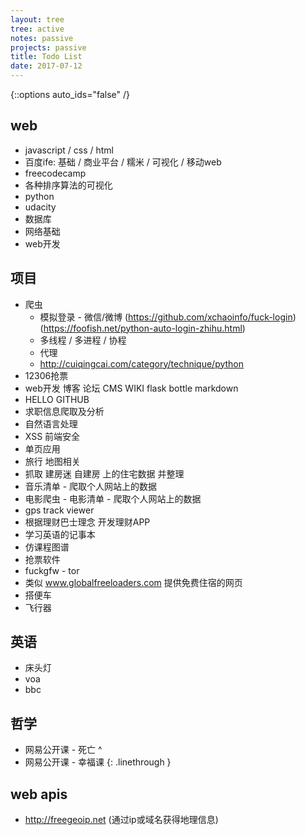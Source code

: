 ```yaml
---
layout: tree
tree: active
notes: passive
projects: passive
title: Todo List
date: 2017-07-12
---
```



{::options auto_ids="false" /}


## web

* javascript / css / html
* 百度ife: 基础 / 商业平台 / 糯米 / 可视化 / 移动web
* freecodecamp
* 各种排序算法的可视化
* python
* udacity
* 数据库
* 网络基础
* web开发


## 项目

* 爬虫
  * 模拟登录 - 微信/微博 (https://github.com/xchaoinfo/fuck-login) (https://foofish.net/python-auto-login-zhihu.html)
  * 多线程 / 多进程 / 协程
  * 代理
  * http://cuiqingcai.com/category/technique/python
* 12306抢票
* web开发 博客 论坛 CMS WIKI flask bottle markdown
* HELLO GITHUB
* 求职信息爬取及分析
* 自然语言处理
* XSS 前端安全
* 单页应用
* 旅行 地图相关
* 抓取 建房迷 自建房 上的住宅数据 并整理
* 音乐清单 - 爬取个人网站上的数据
* 电影爬虫 - 电影清单 - 爬取个人网站上的数据
* gps track viewer
* 根据理财巴士理念 开发理财APP
* 学习英语的记事本
* 仿课程图谱
* 抢票软件
* fuckgfw - tor
* 类似 www.globalfreeloaders.com 提供免费住宿的网页
* 搭便车
* 飞行器


## 英语

* 床头灯
* voa
* bbc


## 哲学
* 网易公开课 - 死亡
^
* 网易公开课 - 幸福课
{: .linethrough }


## web apis

* http://freegeoip.net (通过ip或域名获得地理信息)

